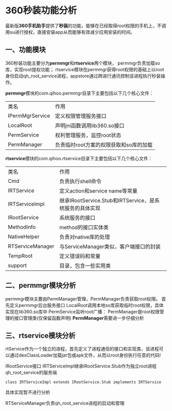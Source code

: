 # 360秒装功能分析
最新版**360手机助手**提供了**秒装**的功能，能够在已经取得root权限的手机上，不调用su进行授权，直接安装app从而能够有效减少应用安装的时间。

## 一、功能模块
360秒装功能主要分为**permmgr**和**rtservice**两个模块， permmgr负责加载so库，实现root提权功能； rtservice模块在permmgr获得root权限的基础上以root身份启动qh_root_service进程，appstore通过跨进行通讯控制该进程执行秒装操作。

**permmgr**模块的com.qihoo.permmgr目录下主要包括以下几个核心文件：
<table>
<tr><td>类名</td><td>作用</td></tr>
<tr><td>IPermMgrService</td><td>定义权限管理服务接口</td></tr>
<tr><td>LocalRoot</td><td>声明jni函数调用lib360.so接口</td></tr>
<tr><td>PermService</td><td>权利管理服务，监控root状态</td></tr>
<tr><td>PermManager</td><td>负责临时root方案的权限获取和so库的加载</td></tr>
</table>

**rtservice**模块的com.qihoo.rtservice目录下主要包括以下几个核心文件：
<table>
<tr><td>类名</td> <td>作用</td></tr>
<tr><td>Cmd</td> <td>负责执行shell命令</td></tr>
<tr><td>IRTService</td> <td>定义action和service name等常量</td></tr>
<tr><td>IRTServiceImpl</td> <td>继承IRootService.Stub和IRTService，是系统服务的具体实现</td></tr>
<tr><td>IRootService</td> <td>系统服务的接口</td></tr>
<tr><td>MethodInfo</td> <td>method的接口实体类</td></tr>
<tr><td>NativeHelper</td> <td>负责对native库的处理</td></tr>
<tr><td>RTServiceManager</td> <td>与ServiceManager类似，客户端接口的封装</td></tr>
<tr><td>TempRoot</td> <td>定义错误码和常量</td></tr>
<tr><td>support</td> <td>目录，包含一些实用类</td></tr>
</table>

## 二、permmgr模块分析
permmgr模块主要由PermManager管理，PermManager负责获取root权限。
首先定义permmgr后台服务接口
LocalRoot调用本地so库获取临时root权限，具体实现在lib360.so库中
PermService监听root广播：
PermManager是root权限管理的接口管理类(仅保留函数声明)
**PermManager**需要进一步仔细分析

## 三、rtservice模块分析
rtService作为一个独立的进程，首先定义了进程通信的接口和实现类，该进程可以通过dexClassLoader加载jar包或apk文件，从而以root身份执行任意的代码!

IRootService接口
IRTServiceImpl继承IRootService.Stub作为独立root进程qh_root_service的服务端

    class IRTServiceImpl extends IRootService.Stub implements IRTService

具体实现暂不进行分析

RTServiceManager负责qh_root_service进程的启动和管理